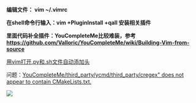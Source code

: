 **编辑文件： vim ~/.vimrc**

**在shell命令行输入：vim +PluginInstall +qall  安装相关插件**

**里面代码补全插件：YouCompleteMe比较难装，参考 https://github.com/Valloric/YouCompleteMe/wiki/Building-Vim-from-source**

[用vim打开.py和.sh文件自动添加头](https://www.cnblogs.com/douzujun/p/10739109.html)

问题：[YouCompleteMe/third_party/ycmd/third_party/cregex" does not appear to contain CMakeLists.txt.](https://www.cnblogs.com/douzujun/p/10629051.html)

![](https://img2018.cnblogs.com/blog/817161/201904/817161-20190405194434634-738942184.png)
